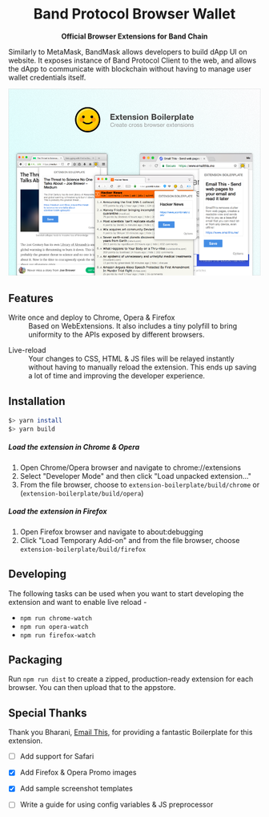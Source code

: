 <div align="center">
  <h1>
    Band Protocol Browser Wallet
  </h1>

  <p>
    <strong>Official Browser Extensions for Band Chain</strong>
  </p>
</div>

Similarly to MetaMask, BandMask allows developers to build dApp UI on website. It exposes instance of Band Protocol Client to the web, and allows the dApp to communicate with blockchain without having to manage user wallet credentials itself.

<div align="center">
  <a href="https://www.emailthis.me/open-source/extension-boilerplate">
    <img src="./resources/chrome-promo/large.png" alt="Band Protocol Browser Wallet">
  </a>
</div>


## Features

<dl>
  <dt>Write once and deploy to Chrome, Opera & Firefox</dt>
  <dd>
    Based on WebExtensions. It also includes a tiny polyfill to bring uniformity to the APIs exposed by different browsers.
  </dd>
</dl>

<dl>
  <dt>Live-reload</dt>
  <dd>
    Your changes to CSS, HTML & JS files will be relayed instantly without having to manually reload the extension. This ends up saving a lot of time and improving the developer experience.
  </dd>
</dl>

## Installation

```sh
$> yarn install
$> yarn build
```

##### Load the extension in Chrome & Opera

1.  Open Chrome/Opera browser and navigate to chrome://extensions
2.  Select "Developer Mode" and then click "Load unpacked extension..."
3.  From the file browser, choose to `extension-boilerplate/build/chrome` or (`extension-boilerplate/build/opera`)

##### Load the extension in Firefox

1.  Open Firefox browser and navigate to about:debugging
2.  Click "Load Temporary Add-on" and from the file browser, choose `extension-boilerplate/build/firefox`

## Developing

The following tasks can be used when you want to start developing the extension and want to enable live reload -

- `npm run chrome-watch`
- `npm run opera-watch`
- `npm run firefox-watch`

## Packaging

Run `npm run dist` to create a zipped, production-ready extension for each browser. You can then upload that to the appstore.

## Special Thanks

Thank you Bharani, [Email This](https://www.emailthis.me), for providing a fantastic Boilerplate for this extension.

- [ ] Add support for Safari
- [x] Add Firefox & Opera Promo images
- [x] Add sample screenshot templates
- [ ] Write a guide for using config variables & JS preprocessor


